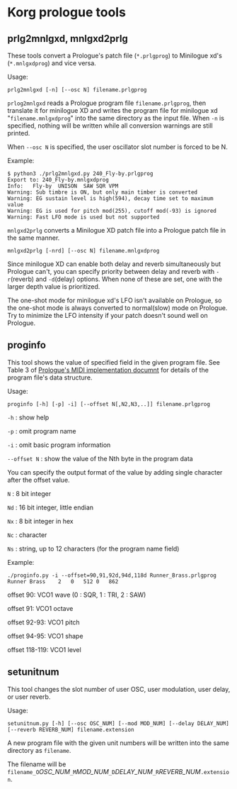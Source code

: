 # Korg prologue tools

## prlg2mnlgxd, mnlgxd2prlg

These tools convert a Prologue's patch file (`*.prlgprog`) to Minilogue xd's (`*.mnlgxdprog`) and vice versa.

Usage:

``
 prlg2mnlgxd [-n] [--osc N] filename.prlgprog
``

`prlog2mnlgxd` reads a Prologue program file `filename.prlgprog`, then translate it for minilogue XD and writes the program file for minilogue xd "`filename.mnlgxdprog`" into the same directory as the input file. When `-n` is specified, nothing will be written while all conversion warnings are still printed.

When `--osc N` is specified,  the user oscillator slot number is forced to be N.

Example:

```
$ python3 ./prlg2mnlgxd.py 240_Fly-by.prlgprog
Export to: 240_Fly-by.mnlgxdprog
Info:	Fly-by	UNISON	SAW	SQR	VPM
Warning: Sub timbre is ON, but only main timber is converted
Warning: EG sustain level is high(594), decay time set to maximum value
Warning: EG is used for pitch mod(255), cutoff mod(-93) is ignored
Warning: Fast LFO mode is used but not supported
```

`mnlgxd2prlg` converts a Minilogue XD patch file into a Prologue patch file in the same manner.

``
 mnlgxd2prlg [-nrd] [--osc N] filename.mnlgxdprog
``

Since minilogue XD can enable both delay and reverb simultaneously but Prologue can't, you can specify priority between delay and reverb with `-r`(reverb) and `-d`(delay) options. When none of these are set, one with the larger depth value is prioritized.

The one-shot mode for minilogue xd's LFO isn't available on Prologue, so the one-shot mode is always converted to normal(slow) mode on Prologue. Try to minimize the LFO intensity if your patch doesn't sound well on Prologue.

## proginfo
This tool shows the value of specified field  in the given program file. See Table 3 of [Prologue's MIDI implementation documnt](https://www.korg.com/us/support/download/manual/0/778/4066/) for details of the program file's data structure.

Usage:

``
 proginfo [-h] [-p] -i] [--offset N[,N2,N3,..]] filename.prlgprog
``

`-h` : show help

`-p` : omit program name

`-i` : omit basic program information

`--offset N` : show the value of the Nth byte
in the program data

You can specify the output format of the value by adding single character after the offset value.

`N` : 8 bit integer

`Nd` : 16 bit integer, little endian

`Nx` : 8 bit integer in hex

`Nc` : character

`Ns` : string, up to 12 characters (for the program name field)

Example:

```
./proginfo.py -i --offset=90,91,92d,94d,118d Runner_Brass.prlgprog
Runner Brass	2	0	512	0	862
```
offset 90: VCO1 wave (0 : SQR, 1 : TRI, 2 : SAW)

offset 91: VCO1 octave

offset 92-93: VCO1 pitch

offset 94-95: VCO1 shape

offset 118-119: VCO1 level

## setunitnum
This tool changes the slot number of user OSC, user modulation, user delay, or user reverb.

Usage:

``
setunitnum.py [-h] [--osc OSC_NUM] [--mod MOD_NUM] [--delay DELAY_NUM] [--reverb REVERB_NUM] filename.extension
``

A new program file with the given unit numbers will be written into the same directory as `filename`.

The filename will be `filename_O`*OSC_NUM*`_M`*MOD_NUM*`_D`*DELAY_NUM*`_R`*REVERB_NUM*`.extension`.
